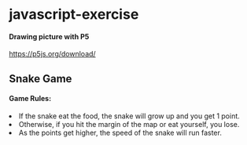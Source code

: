 # javascript-exercise
  #### Drawing picture with P5
  https://p5js.org/download/

<div>
  <h2>Snake Game</h2>
  <h4>Game Rules:</h4>
  <li>If the snake eat the food, the snake will grow up and you get 1 point.</li>
  <li>Otherwise, if you hit the margin of the map or eat yourself, you lose.</li>
  <li>As the points get higher, the speed of the snake will run faster.</li>
</div>
